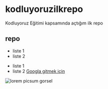 # kodluyoruzilkrepo
Kodluyoruz Eğitimi kapsamında açtığım ilk repo
## repo
* liste 1
* liste 2

- liste 1
- liste 2
[Googla gitmek için](http://google.com)

![lorem picsum gorsel](https://picsum.photos/200/300)

